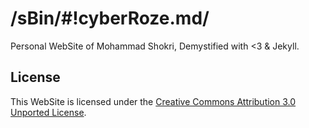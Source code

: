 /sBin/#!cyberRoze.md/
=====================

Personal WebSite of Mohammad Shokri,
Demystified with <3 & Jekyll.

License
-------
This WebSite is licensed under the [Creative Commons Attribution 3.0 Unported License](http://creativecommons.org/licenses/by/3.0/).